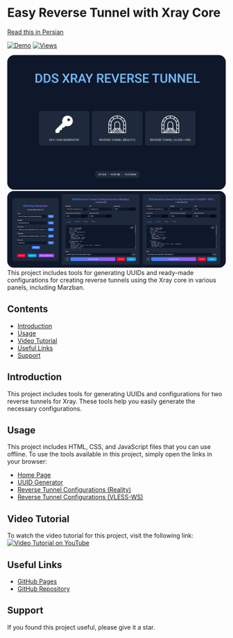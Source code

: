 # Easy Reverse Tunnel with Xray Core

[Read this in Persian](./README.md)

[![Demo](https://img.shields.io/badge/demo-live-1ebf37.svg)](https://azavaxhuman.github.io/Xray_ReverseTunnel/)
[![Views](https://hits.seeyoufarm.com/api/count/incr/badge.svg?url=https%3A%2F%2Fgithub.com%2Fazavaxhuman%2FXray_ReverseTunnel&count_bg=%23007ec6&title_bg=%23555555&icon=&icon_color=%23E7E7E7&title=Total+View&edge_flat=false)](#)

![](./Assests/image.png)
<br>
![](./Assests/models.png)
This project includes tools for generating UUIDs and ready-made configurations for creating reverse tunnels using the Xray core in various panels, including Marzban.

## Contents

- [Introduction](#introduction)
- [Usage](#usage)
- [Video Tutorial](#video-tutorial)
- [Useful Links](#useful-links)
- [Support](#support)

## Introduction

This project includes tools for generating UUIDs and configurations for two reverse tunnels for Xray. These tools help you easily generate the necessary configurations.

## Usage

This project includes HTML, CSS, and JavaScript files that you can use offline. To use the tools available in this project, simply open the links in your browser:

- [Home Page](https://azavaxhuman.github.io/Xray_ReverseTunnel/)
- [UUID Generator](https://azavaxhuman.github.io/Xray_ReverseTunnel/Key-ID_Generator/)
- [Reverse Tunnel Configurations (Reality)](https://azavaxhuman.github.io/Xray_ReverseTunnel/Reality/)
- [Reverse Tunnel Configurations (VLESS-WS)](https://azavaxhuman.github.io/Xray_ReverseTunnel/VLESS-WS/)

## Video Tutorial

To watch the video tutorial for this project, visit the following link:
[![Video Tutorial on YouTube](https://img.youtube.com/vi/rltmObyGL4s/0.jpg)](https://youtu.be/rltmObyGL4s)

## Useful Links

- [GitHub Pages](https://azavaxhuman.github.io/Xray_ReverseTunnel/)
- [GitHub Repository](https://github.com/azavaxhuman/Xray_ReverseTunnel)

## Support

If you found this project useful, please give it a star.
